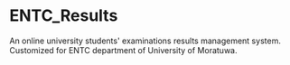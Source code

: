 ENTC_Results
============

An online university students' examinations results management system.
Customized for ENTC department of University of Moratuwa.
